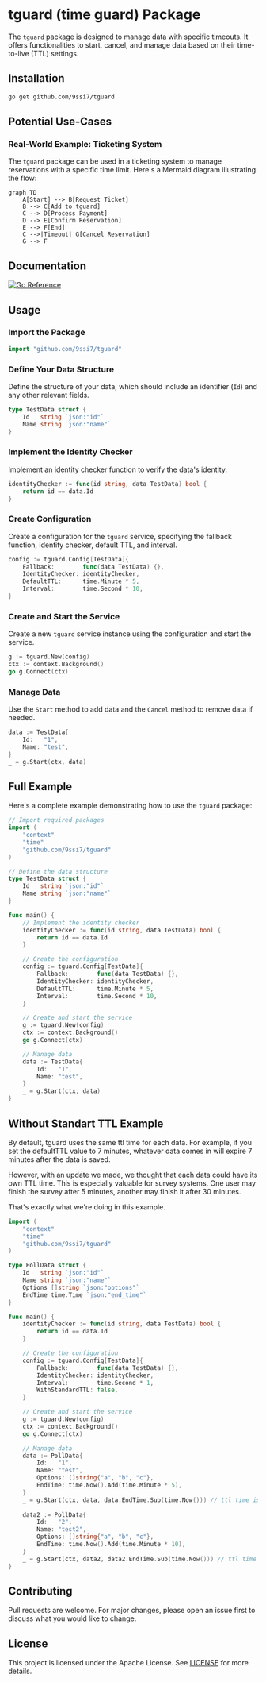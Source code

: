 # tguard (time guard) Package

The `tguard` package is designed to manage data with specific timeouts. It offers functionalities to start, cancel, and manage data based on their time-to-live (TTL) settings.

## Installation

```bash
go get github.com/9ssi7/tguard
```

## Potential Use-Cases

### Real-World Example: Ticketing System

The `tguard` package can be used in a ticketing system to manage reservations with a specific time limit. Here's a Mermaid diagram illustrating the flow:

```mermaid
graph TD
    A[Start] --> B[Request Ticket]
    B --> C[Add to tguard]
    C --> D[Process Payment]
    D --> E[Confirm Reservation]
    E --> F[End]
    C -->|Timeout| G[Cancel Reservation]
    G --> F
```

## Documentation

[![Go Reference](https://pkg.go.dev/badge/github.com/9ssi7/tguard.svg)](https://pkg.go.dev/github.com/9ssi7/tguard)

## Usage

### Import the Package

```go
import "github.com/9ssi7/tguard"
```

### Define Your Data Structure

Define the structure of your data, which should include an identifier (`Id`) and any other relevant fields.

```go
type TestData struct {
	Id   string `json:"id"`
	Name string `json:"name"`
}
```

### Implement the Identity Checker

Implement an identity checker function to verify the data's identity.

```go
identityChecker := func(id string, data TestData) bool {
	return id == data.Id
}
```

### Create Configuration

Create a configuration for the `tguard` service, specifying the fallback function, identity checker, default TTL, and interval.

```go
config := tguard.Config[TestData]{
	Fallback:        func(data TestData) {},
	IdentityChecker: identityChecker,
	DefaultTTL:      time.Minute * 5,
	Interval:        time.Second * 10,
}
```

### Create and Start the Service

Create a new `tguard` service instance using the configuration and start the service.

```go
g := tguard.New(config)
ctx := context.Background()
go g.Connect(ctx)
```

### Manage Data

Use the `Start` method to add data and the `Cancel` method to remove data if needed.

```go
data := TestData{
	Id:   "1",
	Name: "test",
}
_ = g.Start(ctx, data)
```

## Full Example

Here's a complete example demonstrating how to use the `tguard` package:

```go
// Import required packages
import (
	"context"
	"time"
	"github.com/9ssi7/tguard"
)

// Define the data structure
type TestData struct {
	Id   string `json:"id"`
	Name string `json:"name"`
}

func main() {
	// Implement the identity checker
	identityChecker := func(id string, data TestData) bool {
		return id == data.Id
	}

	// Create the configuration
	config := tguard.Config[TestData]{
		Fallback:        func(data TestData) {},
		IdentityChecker: identityChecker,
		DefaultTTL:      time.Minute * 5,
		Interval:        time.Second * 10,
	}

	// Create and start the service
	g := tguard.New(config)
	ctx := context.Background()
	go g.Connect(ctx)

	// Manage data
	data := TestData{
		Id:   "1",
		Name: "test",
	}
	_ = g.Start(ctx, data)
}
```

## Without Standart TTL Example

By default, tguard uses the same ttl time for each data. For example, if you set the defaultTTL value to 7 minutes, whatever data comes in will expire 7 minutes after the data is saved.

However, with an update we made, we thought that each data could have its own TTL time. This is especially valuable for survey systems. One user may finish the survey after 5 minutes, another may finish it after 30 minutes.

That's exactly what we're doing in this example.

```go
import (
	"context"
	"time"
	"github.com/9ssi7/tguard"
)

type PollData struct {
	Id   string `json:"id"`
	Name string `json:"name"`
	Options []string `json:"options"`
	EndTime time.Time `json:"end_time"`
}

func main() {
	identityChecker := func(id string, data TestData) bool {
		return id == data.Id
	}

	// Create the configuration
	config := tguard.Config[TestData]{
		Fallback:        func(data TestData) {},
		IdentityChecker: identityChecker,
		Interval:        time.Second * 1,
		WithStandardTTL: false,
	}

	// Create and start the service
	g := tguard.New(config)
	ctx := context.Background()
	go g.Connect(ctx)

	// Manage data
	data := PollData{
		Id:   "1",
		Name: "test",
		Options: []string{"a", "b", "c"},
		EndTime: time.Now().Add(time.Minute * 5),
	}
	_ = g.Start(ctx, data, data.EndTime.Sub(time.Now())) // ttl time is 5 minutes
	
	data2 := PollData{
		Id:   "2",
		Name: "test2",
		Options: []string{"a", "b", "c"},
		EndTime: time.Now().Add(time.Minute * 10),
	}
	_ = g.Start(ctx, data2, data2.EndTime.Sub(time.Now())) // ttl time is 10 minutes
}
```

## Contributing

Pull requests are welcome. For major changes, please open an issue first to discuss what you would like to change.

## License

This project is licensed under the Apache License. See [LICENSE](LICENSE) for more details.